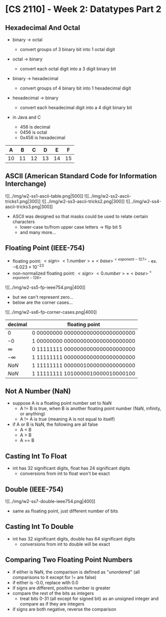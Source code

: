 # **[CS 2110] - Week 2: Datatypes Part 2**
## Hexadecimal And Octal
- binary -> octal
	- convert groups of 3 binary bit into 1 octal digit
- octal -> binary
	- convert each octal digit into a 3 digit binary bit
-  binary -> hexadecimal
	- convert groups of 4 binary bit into 1 hexadecimal digit
- hexadecimal -> binary
	- convert each hexadecimal digit into a 4 digit binary bit

- in Java and C
	- 456 is decimal
	- 0456 is octal
	- 0x456 is hexadecimal

|A|B|C|D|E|F|
|-|-|-|-|-|-|
|10|11|12|13|14|15|

## ASCII (American Standard Code for Information Interchange)
![[../img/w2-ss1-ascii-table.png|500]]
![[../img/w2-ss2-ascii-tricks1.png|300]]
![[../img/w2-ss3-ascii-tricks2.png|300]]
![[../img/w2-ss4-ascii-tricks3.png|300]]
- ASCII was designed so that masks could be used to relate certain characters
	- lower-case to/from upper case letters -> flip bit 5
	- and many more...

## Floating Point (IEEE-754)
- floating point: $<sign>\ <1.number> \times <base>^{<exponent-127>}$
		- ex. $-6.023 \times 10^{-23}$
- non-normalized floating point: $<sign>\ <0.number> \times <base>^{<exponent-126>}$

![[../img/w2-ss5-fp-ieee754.png|400]]

- but we can't represent zero...
- below are the corner cases...

![[../img/w2-ss6-fp-corner-cases.png|400]]

|decimal|floating point|
|-|-|
|$0$|$0\ 00000000\ 0000000000000000000000$|
|$-0$|$1\ 00000000\ 0000000000000000000000$|
|$\infty$|$0\ 11111111\ 0000000000000000000000$|
|$-\infty$|$1\ 11111111\ 0000000000000000000000$|
|$NaN$|$1\ 11111111\ 0000001000000000000000$|
|$NaN$|$1\ 11111111\ 1010000010000010000100$|

## Not A Number (NaN)
- suppose A is a floating point number set to NaN
	- A != B is true, when B is another floating point number (NaN, infinity, or anything)
	- A != A is true (meaning A is not equal to itself)
- if A or B is NaN, the following are all false
	- A < B
	- A > B
	- A == B

## Casting Int To Float
- int has 32 significant digits, float has 24 significant digits
	- conversions from int to float won't be exact

## Double (IEEE-754)
![[../img/w2-ss7-double-ieee754.png|400]]
- same as floating point, just different number of bits

## Casting Int To Double
- int has 32 significant digits, double has 64 significant digits
	- conversions from int to double will be exact

## Comparing Two Floating Point Numbers
- if either is NaN, the comparison is defined as "unordered" (all comparisons to it except for != are false)
- if either is -0.0, replace with 0.0
- if signs are different, positive number is greater
- compare the rest of the bits as integers
	- treat bits 0-31 (all except for signed bit) as an unsigned integer and compare as if they are integers
- if signs are both negative, reverse the comparison